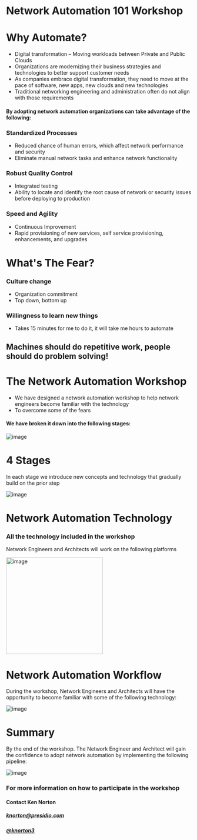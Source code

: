 
# Network Automation 101 Workshop

# Why Automate?

* Digital transformation – Moving workloads between Private and Public Clouds
* Organizations are modernizing their business strategies and technologies to better support customer needs
* As companies embrace digital transformation, they need to move at the pace of software, new apps, new clouds and new technologies
* Traditional networking engineering and administration often do not align with those requirements

#### By adopting network automation organizations can take advantage of the following:

### Standardized Processes

* Reduced chance of human errors, which affect network performance and security
* Eliminate manual network tasks and enhance network functionality

### Robust Quality Control

*  Integrated testing
*  Ability to locate and identify the root cause of network or security issues before deploying to production
  
### Speed and Agility

*  Continuous Improvement
*  Rapid provisioning of new services, self service provisioning, enhancements, and upgrades

# What's The Fear?

### Culture change
*  Organization commitment
*  Top down, bottom up

### Willingness to learn new things
*  Takes 15 minutes for me to do it, it will take me hours to automate
  
## Machines should do repetitive work, people should do problem solving!

# The Network Automation Workshop

*  We have designed a network automation workshop to help network engineers become familiar with the technology
*  To overcome some of the fears

#### We have broken it down into the following stages:

![image](https://github.com/knorton3/network-automation/assets/96457860/b7b850ed-0f8d-4eec-a315-25271690e87b)

# 4 Stages

In each stage we introduce new concepts and technology that gradually build on the prior step

![image](https://github.com/knorton3/network-automation/assets/96457860/cdddb8db-957c-4e65-abbc-3872a9f80717)

# Network Automation Technology

### All the technology included in the workshop

Network Engineers and Architects will work on the following platforms  

<img width="263" alt="image" src="https://github.com/knorton3/network-automation/assets/96457860/f6837ab4-856b-4092-9c1d-adac401ca66a">

# Network Automation Workflow

During the workshop, Network Engineers and Architects will have the opportunity to become familiar with some of the following technology:

![image](https://github.com/knorton3/network-automation/assets/96457860/5f65b396-1aba-472b-a5f6-2a9e40f9563a)

# Summary

By the end of the workshop.  The Network Engineer and Architect will gain the confidence to adopt network automation by implementing the following pipeline:

![image](https://github.com/knorton3/network-automation/assets/96457860/e3099556-ba92-4a4e-a172-9a2bb43ce915)

### For more information on how to participate in the workshop 

#### Contact Ken Norton
##### <knorton@presidio.com>
##### [@knorton3](https://twitter.com/knorton3)
